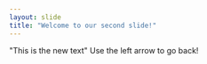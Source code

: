 ```yaml
---
layout: slide
title: "Welcome to our second slide!"
---
```

"This is the new text"
Use the left arrow to go back!